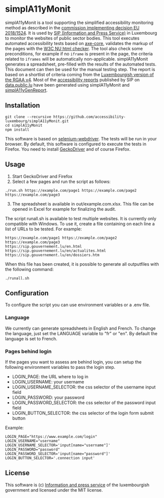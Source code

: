 # simplA11yMonit

simplA11yMonit is a tool supporting the simplified accessibility monitoring method as described in the [commission implementing decision EU 2018/1524](https://eur-lex.europa.eu/legal-content/EN/TXT/HTML/?uri=CELEX:32018D1524&from=EN). It is used by [SIP (Information and Press Service)](https://sip.gouvernement.lu/en.html) in Luxembourg to monitor the websites of public sector bodies.
This tool executes automated accessibility tests based on [axe-core](https://github.com/dequelabs/axe-core), validates the markup of the pages with the [W3C NU html checker](https://validator.w3.org/nu/). The tool also check some preconditions, for example if no `iframe` is present in the page, the criteria related to `iframes` will be automatically non-applicable. 
simplA11yMonit generates a spreadsheet, pre-filled with the results of the automated tests. This document can then be used for the manual testing step. The report is based on a shortlist of criteria coming from the [Luxembourgish version of the RGAA v4](https://accessibilite.public.lu/fr/rgaa4.1/criteres.html).
Most of the [accessibility reports](https://data.public.lu/fr/datasets/audits-simplifies-de-laccessibilite-numerique-2020-2021/) published by SIP on [data.public.lu](https://data.public.lu) have been generated using simplA11yMonit and [simplA11yGenReport](https://github.com/accessibility-luxembourg/simplA11yGenReport).

## Installation

```
git clone --recursive https://github.com/accessibility-luxembourg/simplA11yMonit.git
cd simplA11yMonit
npm install
```

This software is based on [selenium-webdriver](https://www.selenium.dev/documentation/en/webdriver/). The tests will be run in your browser. By default, this software is configured to execute the tests in Firefox. You need to install [GeckoDriver](https://github.com/mozilla/geckodriver/releases) and of course Firefox.

## Usage

1. Start GeckoDriver and Firefox
2. Select a few pages and run the script as follows:

```
./run.sh https://example.com/page1 https://example.com/page2 https://example.com/page3
```
3. The spreadsheet is available in out/example.com.xlsx. This file can be opened in Excel for example for finalizing the audit.

The script runall.sh is available to test multiple websites. It is currently only compatible with Windows. To use it, create a file containing on each line a list of URLs to be tested. For example:

```
https://example.com/page1 https://example.com/page2 https://example.com/page3
https://sip.gouvernement.lu/en.html https://sip.gouvernement.lu/en/actualites.html https://sip.gouvernement.lu/en/dossiers.htm
```
When this file has been created, it is possible to generate all outputfiles with the following command:

```
./runall.sh
```

## Configuration
To configure the script you can use environment variables or a .env file.

### Language
We currently can generate spreadsheets in English and French. To change the language, just set the LANGUAGE variable to "fr" or "en". By default the language is set to French.

### Pages behind login
If the pages you want to assess are behind login, you can setup the following environment variables to pass the login step.

- LOGIN_PAGE: the URL where to log in
- LOGIN_USERNAME: your username
- LOGIN_USERNAME_SELECTOR: the css selector of the username input field
- LOGIN_PASSWORD: your password
- LOGIN_PASSWORD_SELECTOR: the css selector of the password input field
- LOGIN_BUTTON_SELECTOR: the css selector of the login form submit button

Example:

```
LOGIN_PAGE="https://www.example.com/login"
LOGIN_USERNAME="username"
LOGIN_USERNAME_SELECTOR='input[name="username"]'
LOGIN_PASSWORD="password"
LOGIN_PASSWORD_SELECTOR='input[name="password"]'
LOGIN_BUTTON_SELECTOR='.connection input'
```

## License
This software is (c) [Information and press service](https://sip.gouvernement.lu/en.html) of the luxembourgish government and licensed under the MIT license.
